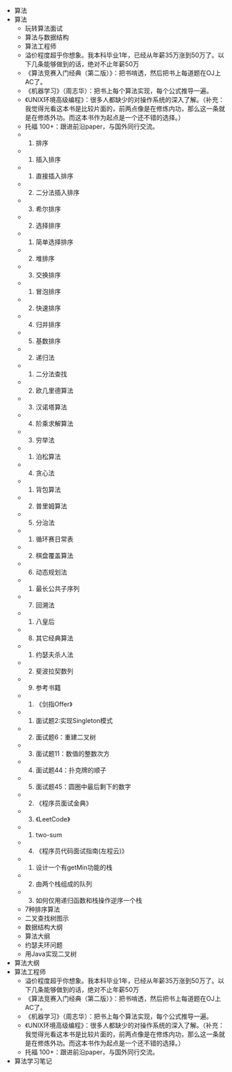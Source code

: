 - 算法
- 算法
	- 玩转算法面试
	- 算法与数据结构
	- 算法工程师
	- 溢价程度超乎你想象。我本科毕业1年，已经从年薪35万涨到50万了。以下几条能够做到的话，绝对不止年薪50万
	- 《算法竞赛入门经典（第二版）》：把书啃透，然后把书上每道题在OJ上AC了。
	- 《机器学习》（周志华）：把书上每个算法实现，每个公式推导一遍。
	- 《UNIX环境高级编程》：很多人都缺少的对操作系统的深入了解。（补充：我觉得光看这本书是比较片面的，前两点像是在修炼内功，那么这一条就是在修炼外功。而这本书作为起点是一个还不错的选择。）
	- 托福 100+：跟进前沿paper，与国外同行交流。
	- 1. 排序
	- 1. 插入排序
	- 1. 直接插入排序
	- 2. 二分法插入排序
	- 3. 希尔排序
	- 2. 选择排序
	- 1. 简单选择排序
	- 2. 堆排序
	- 3. 交换排序
	- 1. 冒泡排序
	- 2. 快速排序
	- 4. 归并排序
	- 5. 基数排序
	- 2. 递归法
	- 1. 二分法查找
	- 2. 欧几里德算法
	- 3. 汉诺塔算法
	- 4. 阶乘求解算法
	- 3. 穷举法
	- 1. 泊松算法
	- 4. 贪心法
	- 1. 背包算法
	- 2. 普里姆算法
	- 5. 分治法
	- 1. 循环赛日常表
	- 2. 棋盘覆盖算法
	- 6. 动态规划法
	- 1. 最长公共子序列
	- 7. 回溯法
	- 1. 八皇后
	- 8. 其它经典算法
	- 1. 约瑟夫杀人法
	- 2. 斐波拉契数列
	- 9. 参考书籍
	- 1. 《剑指Offer》
	- 1. 面试题2:实现Singleton模式
	- 2. 面试题6：重建二叉树
	- 3. 面试题11：数值的整数次方
	- 4. 面试题44：扑克牌的顺子
	- 5. 面试题45：圆圈中最后剩下的数字
	- 2. 《程序员面试金典》
	- 3. 《LeetCode》
	- 1. two-sum
	- 4. 《程序员代码面试指南(左程云)》
	- 1. 设计一个有getMin功能的栈
	- 2. 由两个栈组成的队列
	- 3. 如何仅用递归函数和栈操作逆序一个栈
	- 7种排序算法
	- 二叉查找树图示
	- 数据结构大纲
	- 算法大纲
	- 约瑟夫环问题
	- 用Java实现二叉树
- 算法大纲
- 算法工程师
	- 溢价程度超乎你想象。我本科毕业1年，已经从年薪35万涨到50万了。以下几条能够做到的话，绝对不止年薪50万
	- 《算法竞赛入门经典（第二版）》：把书啃透，然后把书上每道题在OJ上AC了。
	- 《机器学习》（周志华）：把书上每个算法实现，每个公式推导一遍。
	- 《UNIX环境高级编程》：很多人都缺少的对操作系统的深入了解。（补充：我觉得光看这本书是比较片面的，前两点像是在修炼内功，那么这一条就是在修炼外功。而这本书作为起点是一个还不错的选择。）
	- 托福 100+：跟进前沿paper，与国外同行交流。
- 算法学习笔记